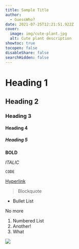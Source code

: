 ```yaml
---
title: Sample Title
author:
  - GuessWho?
date: 2021-07-25T12:21:51.922Z
cover:
  image: img/cute-plant.jpg
  alt: Cute plant description
showtoc: true
tocopen: false
disableShare: false
searchHidden: false
---
```

# Heading 1

## Heading 2

### Heading 3

#### Heading 4

##### Heading 5

**BOLD**

*ITALIC*

`CODE`

[Hyperlink](google.com)

> Blockquote

* Bullet List

No more

1. Numbered List
2. Another! 
3. What



  ![](img/event-welcome.jpg)

[](google.com)